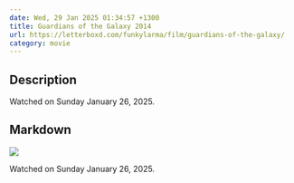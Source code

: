 ```yaml
---
date: Wed, 29 Jan 2025 01:34:57 +1300
title: Guardians of the Galaxy 2014
url: https://letterboxd.com/funkylarma/film/guardians-of-the-galaxy/
category: movie
---
```

## Description
 Watched on Sunday January 26, 2025. 

## Markdown
![](https://a.ltrbxd.com/resized/film-poster/9/3/6/7/6/93676-guardians-of-the-galaxy-0-600-0-900-crop.jpg?v=3cc8cb967f)

Watched on Sunday January 26, 2025.

